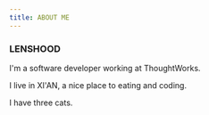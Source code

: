 ```yaml
---
title: ABOUT ME
---
```


### LENSHOOD

I'm a software developer working at ThoughtWorks.

I live in XI'AN, a nice place to eating and coding.

I have three cats.
